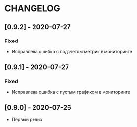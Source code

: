 # CHANGELOG

## [0.9.2] - 2020-07-27
### Fixed
- Исправлена ошибка с подсчетом метрик в мониторинге

## [0.9.1] - 2020-07-27
### Fixed
- Исправлена ошибка с пустым графиком в мониторинге

## [0.9.0] - 2020-07-26
- Первый релиз